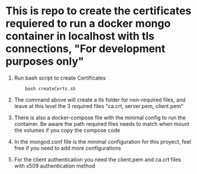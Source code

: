 # This is repo to create the certificates requiered to run a docker mongo container in localhost with tls connections, "For development purposes only"

 1. Run bash script to create Certificates 
    ```
        bash createCerts.sh
    ```

 2. The command above will create a tls folder for non-required files, and leave at this level the 3 required files "ca.crt, server.pem, client.pem"

 3. There is also a docker-compose file with the minimal config to run the container. Be aware the path required files needs to match when mount the volumes if you copy the compose code

 4. In the mongod.conf file is the minimal configuration for this proyect, feel free if you need to add more configurations

 5. For the client authentication you need the client.pem and ca.crt files with x509 authentication method
